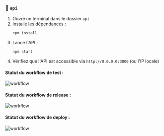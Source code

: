 ### 🔧 `api`

1. Ouvre un terminal dans le dossier `api`
2. Installe les dépendances :
    ```bash
    npm install
    ````
3. Lance l'API :
    ```bash
    npm start
    ```
4. Vérifiez que l'API est accessible via `http://0.0.0.0:3000` (ou l'IP locale)

#### Statut du workflow de test :
![workflow](https://github.com/Projet-CI-CD/API/actions/workflows/ci.yml/badge.svg)

#### Statut du workflow de release :
![workflow](https://github.com/Projet-CI-CD/API/actions/workflows/release.yml/badge.svg)

#### Statut du workflow de deploy :
![workflow](https://github.com/Projet-CI-CD/API/actions/workflows/deploy.yml/badge.svg)

